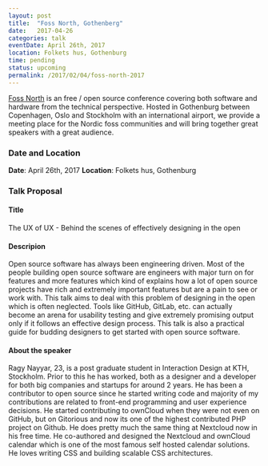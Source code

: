 ```yaml
---
layout: post
title:  "Foss North, Gothenberg"
date:   2017-04-26
categories: talk
eventDate: April 26th, 2017
location: Folkets hus, Gothenburg
time: pending
status: upcoming
permalink: /2017/02/04/foss-north-2017
---
```


[Foss North](http://foss-north.se) is an free / open source conference covering both software 
and hardware from the technical perspective. Hosted in Gothenburg between Copenhagen, Oslo and 
Stockholm with an international airport, we provide a meeting place for the Nordic foss communities 
and will bring together great speakers with a great audience.

### Date and Location

**Date**: April 26th, 2017
**Location**: Folkets hus, Gothenburg


### Talk Proposal

#### Title

The UX of UX - Behind the scenes of effectively designing in the open

#### Descripion

Open source software has always been engineering driven. Most of the people building open source software are 
engineers with major turn on for features and more features which kind of explains how a lot of open source 
projects have rich and extremely important features but are a pain to see or work with. This talk aims to deal 
with this problem of designing in the open which is often neglected. Tools like GitHub, GitLab, etc. can actually 
become an arena for usability testing and give extremely promising output only if it follows an effective design 
process. This talk is also a practical guide for budding designers to get started with open source software.

#### About the speaker

Ragy Nayyar, 23, is a post graduate student in Interaction Design at KTH, Stockholm. Prior to this he has worked, 
both as a designer and a developer for both big companies and startups for around 2 years. He has been a 
contributor to open source since he started writing code and majority of my contributions are related to 
front-end programming and user experience decisions. He started contributing to ownCloud when they were not 
even on GitHub, but on Gitorious and now its one of the highest contributed PHP project on Github. He does 
pretty much the same thing at Nextcloud now in his free time. He co-authored and designed the Nextcloud and 
ownCloud calendar which is one of the most famous self hosted calendar solutions. He loves writing CSS and 
building scalable CSS architectures.

